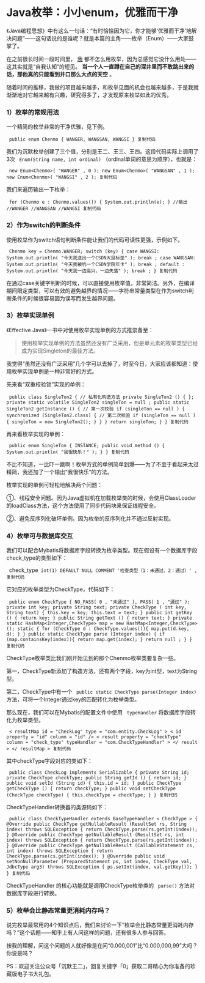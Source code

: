 # Java枚举：小小enum，优雅而干净 #

《Java编程思想》中有这么一句话：“有时恰恰因为它，你才能够‘优雅而干净’地解决问题”——这句话说的是谁呢？就是本篇的主角——枚举（Enum）——大家鼓掌了。

在之前很长时间一段时间里， [我]( https://link.juejin.im?target=https%3A%2F%2Fmp.weixin.qq.com%2Fs%2FfeoOINGSyivBO8Z1gaQVOA ) 都不怎么用枚举，因为总感觉它没什么用处——这其实就是“自我认知”的短见。 **当一个人一直蹲在自己的深井里而不敢跳出来的话，那他真的只能看到井口那么大点的天空** 。

随着时间的推移，我做的项目越来越多，和枚举见面的机会也越来越多，于是我就渐渐地对它越来越有兴趣，研究得多了，才发现原来枚举如此的优秀。

### 1）枚举的常规用法 ###

一个精简的枚举非常的干净优雅，见下例。

` public enum Chenmo { WANGER, WANGSAN, WANGSI } 复制代码`

我们为沉默枚举创建了三个值，分别是王二、王三、王四。这段代码实际上调用了3次 ` Enum(String name, int ordinal)` （ordinal单词的意思为顺序），也就是：

` new Enum<Chenmo>( "WANGER" , 0 ); new Enum<Chenmo>( "WANGSAN" , 1 ); new Enum<Chenmo>( "WANGSI" , 2 ); 复制代码`

我们来遍历输出一下枚举：

` for (Chenmo e : Chenmo.values()) { System.out.println(e); } //输出 //WANGER //WANGSAN //WANGSI 复制代码`

### 2）作为switch的判断条件 ###

使用枚举作为switch语句判断条件能让我们的代码可读性更强，示例如下。

` Chenmo key = Chenmo.WANGER; switch (key) { case WANGSI: System.out.println( "今天我送出一个CSDN大鼠标垫" ); break ; case WANGSAN: System.out.println( "今天我被坑一个CSDN学院年卡" ); break ; default : System.out.println( "今天我一边高兴，一边失落" ); break ; } 复制代码`

在通过case关键字判断的时候，可以直接使用枚举值，非常简洁。另外，在编译期间限定类型，可以有效的避免越界的情况——字符串常量类型在作为switch判断条件的时候很容易因为误写而发生越界问题。

### 3）枚举实现单例 ###

《Effective Java》一书中对使用枚举实现单例的方式推崇备至：

> 
> 
> 
> 使用枚举实现单例的方法虽然还没有广泛采用，但是单元素的枚举类型已经成为实现Singleton的最佳方法。
> 
> 

我觉得“虽然还没有广泛采用”几个字可以去掉了，时至今日，大家应该都知道：使用枚举实现单例是一种非常好的方式。

先来看“双重校验锁”实现的单例：

` public class SingleTon2 { // 私有化构造方法 private SingleTon2 () { }; private static volatile SingleTon2 singleTon = null ; public static SingleTon2 getInstance () { // 第一次校验 if (singleTon == null ) { synchronized (SingleTon2.class) { // 第二次校验 if (singleTon == null ) { singleTon = new SingleTon2(); } } } return singleTon; } } 复制代码`

再来看枚举实现的单例：

` public enum SingleTon { INSTANCE; public void method () { System.out.println( "我很快乐！" ); } } 复制代码`

不比不知道，一比吓一跳啊！枚举方式的单例简单到爆——为了不至于看起来太过精简，我还加了一个输出“我很快乐”的方法。

枚举实现的单例可轻松地解决两个问题：

①、线程安全问题。因为Java虚拟机在加载枚举类的时候，会使用ClassLoader的loadClass方法，这个方法使用了同步代码块来保证线程安全。

②、避免反序列化破坏单例。因为枚举的反序列化并不通过反射实现。

### 4）枚举可与数据库交互 ###

我们可以配合Mybatis将数据库字段转换为枚举类型。现在假设有一个数据库字段check_type的类型如下：

` `check_type` int(1) DEFAULT NULL COMMENT '检查类型（1：未通过、2：通过）' , 复制代码`

它对应的枚举类型为CheckType，代码如下：

` public enum CheckType { NO_PASS( 0 , "未通过" ), PASS( 1 , "通过" ); private int key; private String text; private CheckType ( int key, String text) { this.key = key; this.text = text; } public int getKey () { return key; } public String getText () { return text; } private static HashMap<Integer,CheckType> map = new HashMap<Integer,CheckType>(); static { for (CheckType d : CheckType.values()){ map.put(d.key, d); } } public static CheckType parse (Integer index) { if (map.containsKey(index)){ return map.get(index); } return null ; } } 复制代码`

CheckType枚举类比我们刚开始见到的那个Chenmo枚举类要复杂一些。

第一，CheckType新添加了构造方法，还有两个字段，key为int型，text为String型。

第二，CheckType中有一个 ` public static CheckType parse(Integer index)` 方法，可将一个Integer通过key的匹配转化为枚举类型。

那么现在，我们可以在Mybatis的配置文件中使用 ` typeHandler` 将数据库字段转化为枚举类型。

` < resultMap id = "CheckLog" type = "com.entity.CheckLog" > < id property = "id" column = "id" /> < result property = "checkType" column = "check_type" typeHandler = "com.CheckTypeHandler" > </ result > </ resultMap > 复制代码`

其中checkType字段对应的类如下：

` public class CheckLog implements Serializable { private String id; private CheckType checkType; public String getId () { return id; } public void setId (String id) { this.id = id; } public CheckType getCheckType () { return checkType; } public void setCheckType (CheckType checkType) { this.checkType = checkType; } } 复制代码`

CheckTypeHandler转换器的类源码如下：

` public class CheckTypeHandler extends BaseTypeHandler < CheckType > { @Override public CheckType getNullableResult (ResultSet rs, String index) throws SQLException { return CheckType.parse(rs.getInt(index)); } @Override public CheckType getNullableResult (ResultSet rs, int index) throws SQLException { return CheckType.parse(rs.getInt(index)); } @Override public CheckType getNullableResult (CallableStatement cs, int index) throws SQLException { return CheckType.parse(cs.getInt(index)); } @Override public void setNonNullParameter (PreparedStatement ps, int index, CheckType val, JdbcType arg3) throws SQLException { ps.setInt(index, val.getKey()); } } 复制代码`

CheckTypeHandler 的核心功能就是调用CheckType枚举类的 ` parse()` 方法对数据库字段进行转换。

### 5）枚举会比静态常量更消耗内存吗？ ###

说完枚举最常用的4个知识点后，我们来讨论一下“枚举会比静态常量更消耗内存吗？”这个话题——知乎上有人问这样的问题，还有很多人参与回答。

按我的理解，问这个问题的人就好像是在问“0.000,001”比“0.000,000,99”大吗？你说是吗？

PS：欢迎关注公众号「沉默王二」，回复关键字「0」获取二哥精心为你准备的珍藏版电子书大礼包。